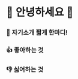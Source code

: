 # 👋 안녕하세요 👋

### 💬 자기소개 짧게 한마디!
<!-- 이 곳에 자기소개를 작성해주세요. -->

### 👍 좋아하는 것
<!-- 이 곳에 좋아하는 것을 작성해주세요. -->

### 👎 싫어하는 것
<!-- 이 곳에 싫어하는 것을 작성해주세요. -->